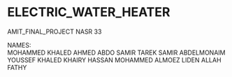 # ELECTRIC_WATER_HEATER
AMIT_FINAL_PROJECT   NASR 33 

NAMES:                                                 
MOHAMMED KHALED AHMED ABDO
SAMIR TAREK SAMIR ABDELMONAIM
YOUSSEF KHALED KHAIRY HASSAN
MOHAMMED ALMOEZ LIDEN ALLAH FATHY

